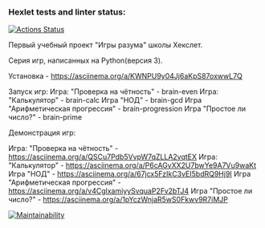 ### Hexlet tests and linter status:
[![Actions Status](https://github.com/Maxessence/python-project-49/workflows/hexlet-check/badge.svg)](https://github.com/Maxessence/python-project-49/actions)

Первый учебный проект "Игры разума" школы Хекслет. 

Серия игр, написанных на Python(версия 3).

Установка - https://asciinema.org/a/KWNPU9y04Jj6aKpS87oxwwL7Q

Запуск игр:
Игра: "Проверка на чётность" - brain-even
Игра: "Калькулятор" - brain-calc
Игра "НОД" - brain-gcd
Игра "Арифметическая прогрессия" - brain-progression
Игра "Простое ли число?" - brain-prime

Демонстрация игр:

Игра: "Проверка на чётность" -  https://asciinema.org/a/QSCu7Pdb5VvpW7qZLLA2vqtEX
Игра: "Калькулятор" - https://asciinema.org/a/P6cAGvXX2U7bwYe9A7Vu9waKt
Игра "НОД" - https://asciinema.org/a/67jcx5FzIkC3vEI5bdRQ9Hj9I
Игра "Арифметическая прогрессия" - https://asciinema.org/a/v4CglxamiyySvquaP2Fv2bTJ4
Игра "Простое ли число?" - https://asciinema.org/a/1pYczWnjaR5wS0Fkwv9R7iMJP


[![Maintainability](https://api.codeclimate.com/v1/badges/a1d8ba37cc43e498250e/maintainability)](https://codeclimate.com/github/Maxessence/python-project-49/maintainability)
